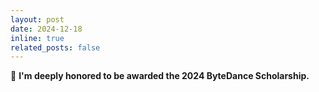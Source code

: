 ```yaml
---
layout: post
date: 2024-12-18
inline: true
related_posts: false
---
```


🚀 **I'm deeply honored to be awarded the 2024 ByteDance Scholarship.**